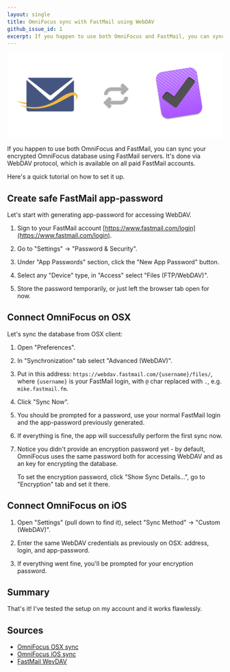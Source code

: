 ```yaml
---
layout: single
title: OmniFocus sync with FastMail using WebDAV
github_issue_id: 1
excerpt: If you happen to use both OmniFocus and FastMail, you can sync your encrypted OmniFocus database using FastMail servers.
---
```


![FastMail OmniFocus sync](/assets/images/fastmail_omnifocus/fastmail_omnifocus_sync.png)

If you happen to use both OmniFocus and FastMail, you can
sync your encrypted OmniFocus database using FastMail servers.
It's done via WebDAV protocol, which is available on all paid FastMail
accounts.

Here's a quick tutorial on how to set it up.

## Create safe FastMail app-password

Let's start with generating app-password for accessing WebDAV.

1. Sign to your FastMail account [https://www.fastmail.com/login](https://www.fastmail.com/login).

2. Go to "Settings" -> "Password & Security".

3. Under "App Passwords" section, click the "New App Password" button.

4. Select any "Device" type, in "Access" select "Files (FTP/WebDAV)".

5. Store the password temporarily, or just left the browser tab open for now.

## Connect OmniFocus on OSX

Let's sync the database from OSX client:

1. Open "Preferences".

2. In "Synchronization" tab select "Advanced (WebDAV)".

3. Put in this address: `https://webdav.fastmail.com/{username}/files/`, where `{username}`
   is your FastMail login, with `@` char replaced with `.`, e.g. `mike.fastmail.fm`.

4. Click "Sync Now".

5. You should be prompted for a password, use your normal FastMail login and
   the app-password previously generated.

6. If everything is fine, the app will successfully perform the first sync now.

7. Notice you didn't provide an encryption password yet - by default,
   OmniFocus uses the same password both for accessing WebDAV and as an
   key for encrypting the database.

   To set the encryption password, click "Show Sync Details...",
   go to "Encryption" tab and set it there.

## Connect OmniFocus on iOS

1. Open "Settings" (pull down to find it), select "Sync Method" -> "Custom (WebDAV)".

2. Enter the same WebDAV credentials as previously on OSX: address, login, and app-password.

3. If everything went fine, you'll be prompted for your encryption password.

## Summary

That's it! I've tested the setup on my account and it works flawlessly.

## Sources

* [OmniFocus OSX sync](https://support.omnigroup.com/documentation/omnifocus/mac/2.7/en/getting-synced)
* [OmniFocus iOS sync](https://support.omnigroup.com/documentation/omnifocus/ios/2.17/en/getting-synced)
* [FastMail WevDAV](https://www.fastmail.com/help/files/davnftp.html)

